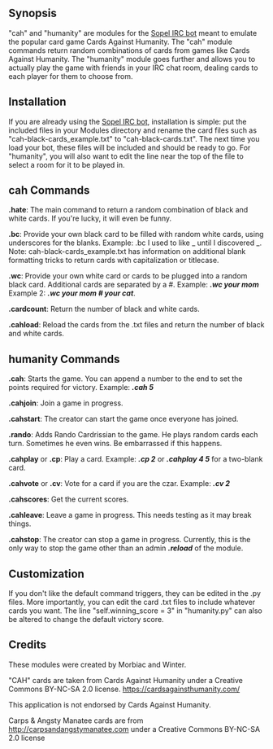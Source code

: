 ## Synopsis

"cah" and "humanity" are modules for the [Sopel IRC bot](https://sopel.chat/) meant to emulate the popular card game Cards Against Humanity. The "cah" module commands return random combinations of cards from games like Cards Against Humanity. The "humanity" module goes further and allows you to actually play the game with friends in your IRC chat room, dealing cards to each player for them to choose from.

## Installation

If you are already using the [Sopel IRC bot](https://sopel.chat/), installation is simple: put the included files in your Modules directory and rename the card files such as "cah-black-cards_example.txt" to "cah-black-cards.txt". The next time you load your bot, these files will be included and should be ready to go. For "humanity", you will also want to edit the line near the top of the file to select a room for it to be played in.


## cah Commands

**.hate**: The main command to return a random combination of black and white cards. If you're lucky, it will even be funny.

**.bc**: Provide your own black card to be filled with random white cards, using underscores for the blanks. Example: .bc I used to like \_ until I discovered \_. Note: cah-black-cards_example.txt has information on additional blank formatting tricks to return cards with capitalization or titlecase.

**.wc**: Provide your own white card or cards to be plugged into a random black card. Additional cards are separated by a #. Example: ___.wc your mom___ Example 2: ___.wc your mom # your cat___.

**.cardcount**: Return the number of black and white cards.

**.cahload**: Reload the cards from the .txt files and return the number of black and white cards.


## humanity Commands

**.cah**: Starts the game. You can append a number to the end to set the points required for victory. Example: ___.cah 5___

**.cahjoin**: Join a game in progress.

**.cahstart**: The creator can start the game once everyone has joined.

**.rando**: Adds Rando Cardrissian to the game. He plays random cards each turn. Sometimes he even wins. Be embarrassed if this happens.

**.cahplay** or **.cp**: Play a card. Example: ___.cp 2___ or ___.cahplay 4 5___ for a two-blank card.

**.cahvote** or **.cv**: Vote for a card if you are the czar. Example: ___.cv 2___

**.cahscores**: Get the current scores.

**.cahleave**: Leave a game in progress. This needs testing as it may break things.

**.cahstop**: The creator can stop a game in progress. Currently, this is the only way to stop the game other than an admin ___.reload___ of the module.


## Customization

If you don't like the default command triggers, they can be edited in the .py files. More importantly, you can edit the card .txt files to include whatever cards you want. The line "self.winning_score = 3" in "humanity.py" can also be altered to change the default victory score.

## Credits

These modules were created by Morbiac and Winter.

"CAH" cards are taken from Cards Against Humanity under a Creative Commons BY-NC-SA 2.0 license. https://cardsagainsthumanity.com/

This application is not endorsed by Cards Against Humanity.

Carps & Angsty Manatee cards are from http://carpsandangstymanatee.com under a Creative Commons BY-NC-SA 2.0 license